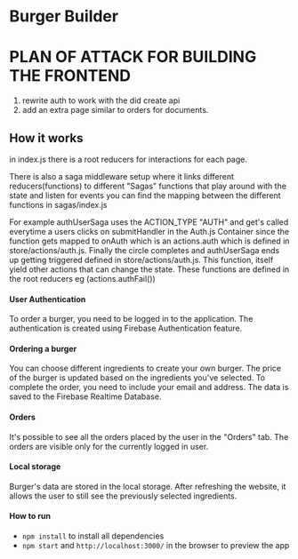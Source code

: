 # Burger Builder
# PLAN OF ATTACK FOR BUILDING THE FRONTEND 
1. rewrite auth to work with the did create api 
2. add an extra page similar to orders for documents.

## How it works
in index.js there is a root reducers for interactions for each page.

There is also a saga middleware setup where it links different reducers(functions) to different "Sagas" functions that play around with the state and listen for events you can find the mapping between the different functions in sagas/index.js 

For example authUserSaga uses the ACTION_TYPE "AUTH" and get's called everytime a users clicks on submitHandler in the Auth.js Container since the function gets mapped to onAuth which is an actions.auth which is defined in store/actions/auth.js. Finally the circle completes and authUserSaga ends up getting triggered defined in store/actions/auth.js. 
This function, itself yield other actions that can change the state. These functions are defined in the root reducers eg (actions.authFail()) 

#### User Authentication
To order a burger, you need to be logged in to the application. The authentication is created using Firebase Authentication feature.

#### Ordering a burger
You can choose different ingredients to create your own burger. The price of the burger is updated based on the ingredients you've selected. To complete the order, you need to include your email and address. The data is saved to the Firebase Realtime Database.

#### Orders
It's possible to see all the orders placed by the user in the "Orders" tab. The orders are visible only for the currently logged in user.

#### Local storage
Burger's data are stored in the local storage. After refreshing the website, it allows the user to still see the previously selected ingredients.
#### How to run
- ```npm install``` to install all dependencies
- ```npm start``` and ```http://localhost:3000/``` in the browser to preview the app
